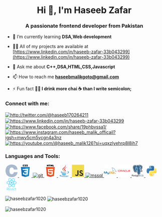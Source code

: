 <h1 align="center">Hi 👋, I'm Haseeb Zafar</h1>
<h3 align="center">A passionate frontend developer from Pakistan</h3>

- 🌱 I’m currently learning **DSA,Web development**

- 👨‍💻 All of my projects are available at [https://www.linkedin.com/in/haseeb-zafar-33b043299](https://www.linkedin.com/in/haseeb-zafar-33b043299)

- 💬 Ask me about **C++,DSA,HTML,CSS,Javascript**

- 📫 How to reach me **haseebmalikgoto@gmail.com**

- ⚡ Fun fact **🧑‍💻 I drink more chai ☕ than I write semicolon;**

<h3 align="left">Connect with me:</h3>
<p align="left">
<a href="https://twitter.com/http://twitter.com/@haseeb170264211" target="blank"><img align="center" src="https://raw.githubusercontent.com/rahuldkjain/github-profile-readme-generator/master/src/images/icons/Social/twitter.svg" alt="http://twitter.com/@haseeb170264211" height="30" width="40" /></a>
<a href="https://linkedin.com/in/https://www.linkedin.com/in/haseeb-zafar-33b043299" target="blank"><img align="center" src="https://raw.githubusercontent.com/rahuldkjain/github-profile-readme-generator/master/src/images/icons/Social/linked-in-alt.svg" alt="https://www.linkedin.com/in/haseeb-zafar-33b043299" height="30" width="40" /></a>
<a href="https://fb.com/https://www.facebook.com/share/19phbvssa1/" target="blank"><img align="center" src="https://raw.githubusercontent.com/rahuldkjain/github-profile-readme-generator/master/src/images/icons/Social/facebook.svg" alt="https://www.facebook.com/share/19phbvssa1/" height="30" width="40" /></a>
<a href="https://instagram.com/https://www.instagram.com/haseeb_malik_officail?igsh=mwy5cm5ycgn4a3nz" target="blank"><img align="center" src="https://raw.githubusercontent.com/rahuldkjain/github-profile-readme-generator/master/src/images/icons/Social/instagram.svg" alt="https://www.instagram.com/haseeb_malik_officail?igsh=mwy5cm5ycgn4a3nz" height="30" width="40" /></a>
<a href="https://www.youtube.com/c/https://youtube.com/@haseeb_malik126?si=uqxzlyehrp8l8ih7" target="blank"><img align="center" src="https://raw.githubusercontent.com/rahuldkjain/github-profile-readme-generator/master/src/images/icons/Social/youtube.svg" alt="https://youtube.com/@haseeb_malik126?si=uqxzlyehrp8l8ih7" height="30" width="40" /></a>
</p>

<h3 align="left">Languages and Tools:</h3>
<p align="left"> <a href="https://www.cprogramming.com/" target="_blank" rel="noreferrer"> <img src="https://raw.githubusercontent.com/devicons/devicon/master/icons/c/c-original.svg" alt="c" width="40" height="40"/> </a> <a href="https://www.w3schools.com/css/" target="_blank" rel="noreferrer"> <img src="https://raw.githubusercontent.com/devicons/devicon/master/icons/css3/css3-original-wordmark.svg" alt="css3" width="40" height="40"/> </a> <a href="https://git-scm.com/" target="_blank" rel="noreferrer"> <img src="https://www.vectorlogo.zone/logos/git-scm/git-scm-icon.svg" alt="git" width="40" height="40"/> </a> <a href="https://www.w3.org/html/" target="_blank" rel="noreferrer"> <img src="https://raw.githubusercontent.com/devicons/devicon/master/icons/html5/html5-original-wordmark.svg" alt="html5" width="40" height="40"/> </a> <a href="https://www.java.com" target="_blank" rel="noreferrer"> <img src="https://raw.githubusercontent.com/devicons/devicon/master/icons/java/java-original.svg" alt="java" width="40" height="40"/> </a> <a href="https://developer.mozilla.org/en-US/docs/Web/JavaScript" target="_blank" rel="noreferrer"> <img src="https://raw.githubusercontent.com/devicons/devicon/master/icons/javascript/javascript-original.svg" alt="javascript" width="40" height="40"/> </a> <a href="https://www.microsoft.com/en-us/sql-server" target="_blank" rel="noreferrer"> <img src="https://www.svgrepo.com/show/303229/microsoft-sql-server-logo.svg" alt="mssql" width="40" height="40"/> </a> <a href="https://www.mysql.com/" target="_blank" rel="noreferrer"> <img src="https://raw.githubusercontent.com/devicons/devicon/master/icons/mysql/mysql-original-wordmark.svg" alt="mysql" width="40" height="40"/> </a> <a href="https://www.oracle.com/" target="_blank" rel="noreferrer"> <img src="https://raw.githubusercontent.com/devicons/devicon/master/icons/oracle/oracle-original.svg" alt="oracle" width="40" height="40"/> </a> <a href="https://www.postgresql.org" target="_blank" rel="noreferrer"> <img src="https://raw.githubusercontent.com/devicons/devicon/master/icons/postgresql/postgresql-original-wordmark.svg" alt="postgresql" width="40" height="40"/> </a> <a href="https://www.python.org" target="_blank" rel="noreferrer"> <img src="https://raw.githubusercontent.com/devicons/devicon/master/icons/python/python-original.svg" alt="python" width="40" height="40"/> </a> <a href="https://reactjs.org/" target="_blank" rel="noreferrer"> <img src="https://raw.githubusercontent.com/devicons/devicon/master/icons/react/react-original-wordmark.svg" alt="react" width="40" height="40"/> </a> </p>

<p><img align="left" src="https://github-readme-stats.vercel.app/api/top-langs?username=haseebzafar1020&show_icons=true&locale=en&layout=compact" alt="haseebzafar1020" /></p>

<p>&nbsp;<img align="center" src="https://github-readme-stats.vercel.app/api?username=haseebzafar1020&show_icons=true&locale=en" alt="haseebzafar1020" /></p>

<p><img align="center" src="https://github-readme-streak-stats.herokuapp.com/?user=haseebzafar1020&" alt="haseebzafar1020" /></p>
